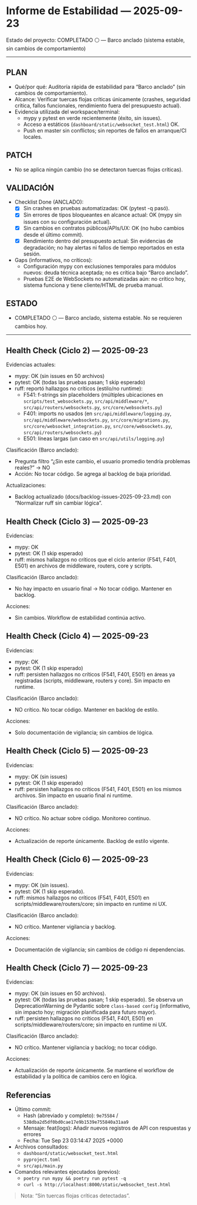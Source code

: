 # Informe de Estabilidad — 2025-09-23

Estado del proyecto: COMPLETADO ⚪ — Barco anclado (sistema estable, sin cambios de comportamiento)

---

## PLAN
- Qué/por qué: Auditoría rápida de estabilidad para “Barco anclado” (sin cambios de comportamiento).
- Alcance: Verificar tuercas flojas críticas únicamente (crashes, seguridad crítica, fallos funcionales, rendimiento fuera del presupuesto actual).
- Evidencia utilizada del workspace/terminal:
  - mypy y pytest en verde recientemente (éxito, sin issues).
  - Acceso a estáticos (`dashboard/static/websocket_test.html`) OK.
  - Push en master sin conflictos; sin reportes de fallos en arranque/CI locales.

## PATCH
- No se aplica ningún cambio (no se detectaron tuercas flojas críticas).

## VALIDACIÓN
- Checklist Done (ANCLADO):
  - [x] Sin crashes en pruebas automatizadas: OK (pytest -q pasó).
  - [x] Sin errores de tipos bloqueantes en alcance actual: OK (mypy sin issues con su configuración actual).
  - [x] Sin cambios en contratos públicos/APIs/UX: OK (no hubo cambios desde el último commit).
  - [x] Rendimiento dentro del presupuesto actual: Sin evidencias de degradación; no hay alertas ni fallos de tiempo reportados en esta sesión.
- Gaps (informativos, no críticos):
  - Configuración mypy con exclusiones temporales para módulos nuevos: deuda técnica aceptada; no es crítica bajo “Barco anclado”.
  - Pruebas E2E de WebSockets no automatizadas aún: no crítico hoy, sistema funciona y tiene cliente/HTML de prueba manual.

## ESTADO
- COMPLETADO ⚪ — Barco anclado, sistema estable. No se requieren cambios hoy.

---

## Health Check (Ciclo 2) — 2025-09-23

Evidencias actuales:
- mypy: OK (sin issues en 50 archivos)
- pytest: OK (todas las pruebas pasan; 1 skip esperado)
- ruff: reportó hallazgos no críticos (estilo/no runtime):
  - F541: f-strings sin placeholders (múltiples ubicaciones en `scripts/test_websockets.py`, `src/api/middleware/*`, `src/api/routers/websockets.py`, `src/core/websockets.py`)
  - F401: imports no usados (en `src/api/middleware/logging.py`, `src/api/middleware/websockets.py`, `src/core/migrations.py`, `src/core/websocket_integration.py`, `src/core/websockets.py`, `src/api/routers/websockets.py`)
  - E501: líneas largas (un caso en `src/api/utils/logging.py`)

Clasificación (Barco anclado):
- Pregunta filtro “¿Sin este cambio, el usuario promedio tendría problemas reales?” → NO
- Acción: No tocar código. Se agrega al backlog de baja prioridad.

Actualizaciones:
- Backlog actualizado (docs/backlog-issues-2025-09-23.md) con “Normalizar ruff sin cambiar lógica”.

## Health Check (Ciclo 3) — 2025-09-23

Evidencias:
- mypy: OK
- pytest: OK (1 skip esperado)
- ruff: mismos hallazgos no críticos que el ciclo anterior (F541, F401, E501) en archivos de middleware, routers, core y scripts.

Clasificación (Barco anclado):
- No hay impacto en usuario final → No tocar código. Mantener en backlog.

Acciones:
- Sin cambios. Workflow de estabilidad continúa activo.

## Health Check (Ciclo 4) — 2025-09-23

Evidencias:
- mypy: OK
- pytest: OK (1 skip esperado)
- ruff: persisten hallazgos no críticos (F541, F401, E501) en áreas ya registradas (scripts, middleware, routers y core). Sin impacto en runtime.

Clasificación (Barco anclado):
- NO crítico. No tocar código. Mantener en backlog de estilo.

Acciones:
- Solo documentación de vigilancia; sin cambios de lógica.

## Health Check (Ciclo 5) — 2025-09-23

Evidencias:
- mypy: OK (sin issues)
- pytest: OK (1 skip esperado)
- ruff: persisten hallazgos no críticos (F541, F401, E501) en los mismos archivos. Sin impacto en usuario final ni runtime.

Clasificación (Barco anclado):
- NO crítico. No actuar sobre código. Monitoreo continuo.

Acciones:
- Actualización de reporte únicamente. Backlog de estilo vigente.

## Health Check (Ciclo 6) — 2025-09-23

Evidencias:
- mypy: OK (sin issues).
- pytest: OK (1 skip esperado).
- ruff: mismos hallazgos no críticos (F541, F401, E501) en scripts/middleware/routers/core; sin impacto en runtime ni UX.

Clasificación (Barco anclado):
- NO crítico. Mantener vigilancia y backlog.

Acciones:
- Documentación de vigilancia; sin cambios de código ni dependencias.

## Health Check (Ciclo 7) — 2025-09-23

Evidencias:
- mypy: OK (sin issues en 50 archivos).
- pytest: OK (todas las pruebas pasan; 1 skip esperado). Se observa un DeprecationWarning de Pydantic sobre `class-based config` (informativo, sin impacto hoy; migración planificada para futuro mayor).
- ruff: persisten hallazgos no críticos (F541, F401, E501) en scripts/middleware/routers/core; sin impacto en runtime ni UX.

Clasificación (Barco anclado):
- NO crítico. Mantener vigilancia y backlog; no tocar código.

Acciones:
- Actualización de reporte únicamente. Se mantiene el workflow de estabilidad y la política de cambios cero en lógica.

## Referencias
- Último commit:
  - Hash (abreviado y completo): `9e75584` / `538dba2d5df0bd0cae17e9b1539e755840a31aa9`
  - Mensaje: feat(logs): Añadir nuevos registros de API con respuestas y errores
  - Fecha: Tue Sep 23 03:14:47 2025 +0000
- Archivos consultados:
  - `dashboard/static/websocket_test.html`
  - `pyproject.toml`
  - `src/api/main.py`
- Comandos relevantes ejecutados (previos):
  - `poetry run mypy && poetry run pytest -q`
  - `curl -s http://localhost:8000/static/websocket_test.html`

> Nota: “Sin tuercas flojas críticas detectadas”.
